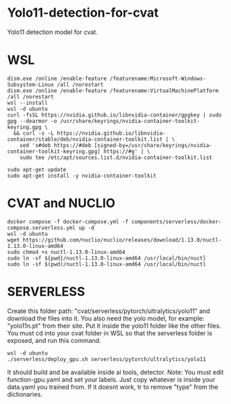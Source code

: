 # Yolo11-detection-for-cvat
Yolo11 detection model for cvat.

# WSL
```
dism.exe /online /enable-feature /featurename:Microsoft-Windows-Subsystem-Linux /all /norestart
dism.exe /online /enable-feature /featurename:VirtualMachinePlatform /all /norestart
wsl --install
wsl -d ubuntu
curl -fsSL https://nvidia.github.io/libnvidia-container/gpgkey | sudo gpg --dearmor -o /usr/share/keyrings/nvidia-container-toolkit-keyring.gpg \
  && curl -s -L https://nvidia.github.io/libnvidia-container/stable/deb/nvidia-container-toolkit.list | \
	sed 's#deb https://#deb [signed-by=/usr/share/keyrings/nvidia-container-toolkit-keyring.gpg] https://#g' | \
	sudo tee /etc/apt/sources.list.d/nvidia-container-toolkit.list
	
sudo apt-get update
sudo apt-get install -y nvidia-container-toolkit
```
# CVAT and NUCLIO
```
docker compose -f docker-compose.yml -f components/serverless/docker-compose.serverless.yml up -d
wsl -d ubuntu
wget https://github.com/nuclio/nuclio/releases/download/1.13.0/nuctl-1.13.0-linux-amd64
sudo chmod +x nuctl-1.13.0-linux-amd64
sudo ln -sf ${pwd}/nuctl-1.13.0-linux-amd64 /usr/local/bin/nuctl
sudo ln -sf $(pwd)/nuctl-1.13.0-linux-amd64 /usr/local/bin/nuctl
```
# SERVERLESS
Create this folder path: "cvat/serverless/pytorch/ultralytics/yolo11" and download the files into it. You also need the yolo model, for example: "yolo11n.pt" from their site. Put it inside the yolo11 folder like the other files.
You must cd into your cvat folder in WSL so that the serverless folder is exposed, and run this command.
```
wsl -d ubuntu
./serverless/deploy_gpu.sh serverless/pytorch/ultralytics/yolo11
```
It should build and be available inside ai tools, detector.
Note: You must edit function-gpu.yaml and set your labels. Just copy whatever is inside your data.yaml you trained from. If it doesnt work, tr to remove "type" from the dictionaries.
